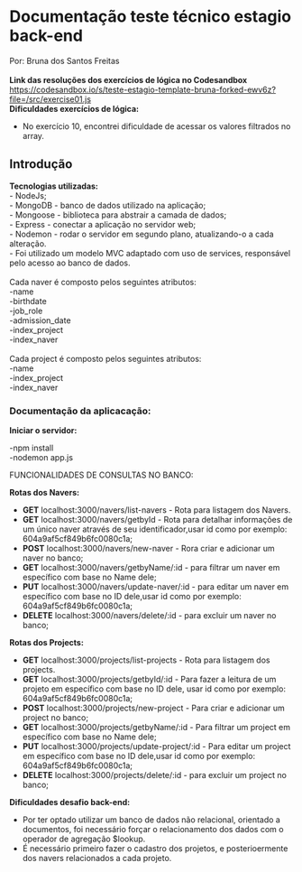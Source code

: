 
<h1>Documentação teste técnico estagio back-end </h1>

Por: Bruna dos Santos Freitas<br>
<br>
<strong>Link das resoluções dos exercícios de lógica no Codesandbox</strong><br>
<href>https://codesandbox.io/s/teste-estagio-template-bruna-forked-ewv6z?file=/src/exercise01.js</href><br>
<strong>Dificuldades exercícios de lógica:</strong><br>
- No exercício 10, encontrei dificuldade de acessar os valores filtrados no array.<br>

<h2>Introdução</strong></h2>
<strong>Tecnologias utilizadas: </strong><br>
- NodeJs;<br>
- MongoDB - banco de dados utilizado na aplicação;<br>
- Mongoose - biblioteca para abstrair a camada de dados;<br>
- Express - conectar a aplicação no servidor web;<br>
- Nodemon - rodar o servidor em segundo plano, atualizando-o a cada alteração.<br>
- Foi utilizado um modelo MVC adaptado com uso de services, responsável pelo acesso ao banco de dados.<br>
<br>
Cada naver é composto pelos seguintes atributos:<br>
-name <br>
-birthdate<br>
-job_role<br>
-admission_date<br>
-index_project<br>
-index_naver<br>
<br>
Cada project é composto pelos seguintes atributos:
<br>
-name <br>
-index_project<br>
-index_naver<br>
<h3>Documentação da aplicacação:</h3>

<strong> Iniciar o servidor: </strong>

-npm install <br>
-nodemon app.js

 FUNCIONALIDADES DE CONSULTAS NO BANCO:

<strong> Rotas dos Navers:</strong>

- <strong>GET</strong> localhost:3000/navers/list-navers - Rota para listagem dos Navers.
- <strong>GET</strong> localhost:3000/navers/getbyId - Rota para detalhar informações de um único naver através de seu identificador,usar id como por exemplo: 604a9af5cf849b6fc0080c1a;
- <strong>POST</strong> localhost:3000/navers/new-naver - Rora criar e adicionar um naver no banco;
- <strong>GET</strong> localhost:3000/navers/getbyName/:id - para filtrar um naver em específico com base no Name dele;
- <strong>PUT</strong> localhost:3000/navers/update-naver/:id - para editar um naver em específico com base no ID dele,usar id como por exemplo: 604a9af5cf849b6fc0080c1a;
- <strong>DELETE</strong> localhost:3000/navers/delete/:id - para excluir um naver no banco;

<strong> Rotas dos Projects: </strong>

- <strong>GET</strong> localhost:3000/projects/list-projects - Rota para listagem dos projects.
- <strong>GET</strong> localhost:3000/projects/getbyId/:id - Para fazer a leitura de um projeto em específico com base no ID dele, usar id como por exemplo: 604a9af5cf849b6fc0080c1a;
- <strong>POST</strong> localhost:3000/projects/new-project - Para criar e adicionar um project no banco;
- <strong>GET</strong> localhost:3000/projects/getbyName/:id - Para filtrar um project em específico com base no Name dele;
- <strong>PUT</strong> localhost:3000/projects/update-project/:id - Para editar um project em específico com base no ID dele,usar id como por exemplo: 604a9af5cf849b6fc0080c1a;
- <strong>DELETE</strong> localhost:3000/projects/delete/:id - para excluir um project no banco;


<strong>Dificuldades desafio back-end:</strong><br>
- Por ter optado utilizar um banco de dados não relacional, orientado a documentos, foi necessário forçar o relacionamento dos dados com o operador de agregação $lookup.
- É necessário primeiro fazer o cadastro dos projetos, e posterioermente dos navers relacionados a cada projeto.
